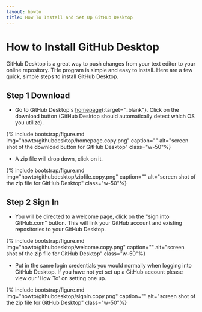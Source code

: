 ```yaml
---
layout: howto
title: How To Install and Set Up GitHub Desktop
---
```


# How to Install GitHub Desktop

GitHub Desktop is a great way to push changes from your text editor to your online repository. THe program is simple and easy to install. Here are a few quick, simple steps to install GitHub Desktop. 

## Step 1 Download

- Go to GitHub Desktop's [homepage](https://desktop.github.com){:target="_blank"}. Click on the download button (GitHub Desktop should automatically detect which OS you utilize). 

{% include bootstrap/figure.md img="howto/githubdesktop/homepage.copy.png" caption="" alt="screen shot of the download button for GitHub Desktop" class="w-50"%}

- A zip file will drop down, click on it. 

{% include bootstrap/figure.md img="howto/githubdesktop/zipfile.copy.png" caption="" alt="screen shot of the zip file for GitHub Desktop" class="w-50"%}

## Step 2 Sign In

- You will be directed to a welcome page, click on the "sign into GitHub.com" button. This will link your GitHub account and existing repositories to your GitHub Desktop. 

{% include bootstrap/figure.md img="howto/githubdesktop/welcome.copy.png" caption="" alt="screen shot of the zip file for GitHub Desktop" class="w-50"%}

- Put in the same login credentials you would normally when logging into GitHub Desktop. If you have not yet set up a GitHub account please view our 'How To' on setting one up. 

{% include bootstrap/figure.md img="howto/githubdesktop/signin.copy.png" caption="" alt="screen shot of the zip file for GitHub Desktop" class="w-50"%}